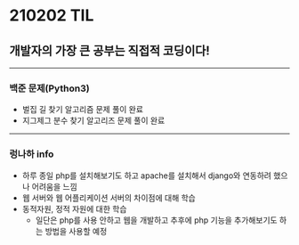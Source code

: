 # 210202 TIL
## 개발자의 가장 큰 공부는 직접적 코딩이다!
-------------------------
### 백준 문제(Python3)
  * 벌집 길 찾기 알고리즘 문제 풀이 완료
  * 지그제그 분수 찾기 알고리즈 문제 풀이 완료
--------------------------
### 렁나하 info
  * 하루 종일 php를 설치해보기도 하고 apache를 설치해서 django와 연동하려 했으나 어려움을 느낌
  * 웹 서버와 웹 어플리케이션 서버의 차이점에 대해 학습
  * 동적자원, 정적 자원에 대한 학습
    * 일단은 php를 사용 안하고 웹을 개발하고 추후에 php 기능을 추가해보기도 하는 방법을 사용할 예정
